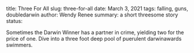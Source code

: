 title: Three For All
slug: three-for-all
date: March 3, 2021
tags: falling, guns, doubledarwin
author: Wendy Renee
summary: a short threesome story
status: 


Sometimes the Darwin Winner has a partner in crime, yielding two for the price of one. Dive into a three foot deep pool of puerulent darwinawards swimmers. 

